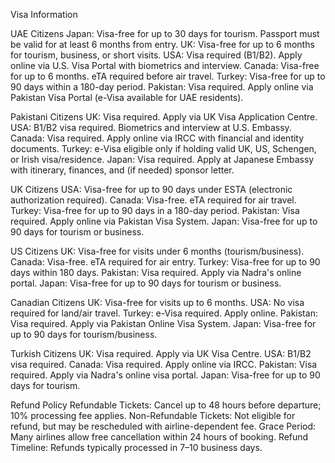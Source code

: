 Visa Information

UAE Citizens
Japan: Visa-free for up to 30 days for tourism. Passport must be valid for at least 6 months from entry.
UK: Visa-free for up to 6 months for tourism, business, or short visits.
USA: Visa required (B1/B2). Apply online via U.S. Visa Portal with biometrics and interview.
Canada: Visa-free for up to 6 months. eTA required before air travel.
Turkey: Visa-free for up to 90 days within a 180-day period.
Pakistan: Visa required. Apply online via Pakistan Visa Portal (e-Visa available for UAE residents).

Pakistani Citizens
UK: Visa required. Apply via UK Visa Application Centre.
USA: B1/B2 visa required. Biometrics and interview at U.S. Embassy.
Canada: Visa required. Apply online via IRCC with financial and identity documents.
Turkey: e-Visa eligible only if holding valid UK, US, Schengen, or Irish visa/residence.
Japan: Visa required. Apply at Japanese Embassy with itinerary, finances, and (if needed) sponsor letter.

UK Citizens
USA: Visa-free for up to 90 days under ESTA (electronic authorization required).
Canada: Visa-free. eTA required for air travel.
Turkey: Visa-free for up to 90 days in a 180-day period.
Pakistan: Visa required. Apply online via Pakistan Visa System.
Japan: Visa-free for up to 90 days for tourism or business.

US Citizens
UK: Visa-free for visits under 6 months (tourism/business).
Canada: Visa-free. eTA required for air entry.
Turkey: Visa-free for up to 90 days within 180 days.
Pakistan: Visa required. Apply via Nadra's online portal.
Japan: Visa-free for up to 90 days for tourism or business.

Canadian Citizens
UK: Visa-free for visits up to 6 months.
USA: No visa required for land/air travel.
Turkey: e-Visa required. Apply online.
Pakistan: Visa required. Apply via Pakistan Online Visa System.
Japan: Visa-free for up to 90 days for tourism/business.

Turkish Citizens
UK: Visa required. Apply via UK Visa Centre.
USA: B1/B2 visa required.
Canada: Visa required. Apply online via IRCC.
Pakistan: Visa required. Apply via Nadra's online visa portal.
Japan: Visa-free for up to 90 days for tourism.

Refund Policy
Refundable Tickets: Cancel up to 48 hours before departure; 10% processing fee applies.
Non-Refundable Tickets: Not eligible for refund, but may be rescheduled with airline-dependent fee.
Grace Period: Many airlines allow free cancellation within 24 hours of booking.
Refund Timeline: Refunds typically processed in 7–10 business days.

